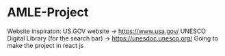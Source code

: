 # AMLE-Project



Website inspiraton:
US.GOV website -> https://www.usa.gov/
UNESCO Digital Library (for the search bar) -> https://unesdoc.unesco.org/ 
Going to make the project in react js
